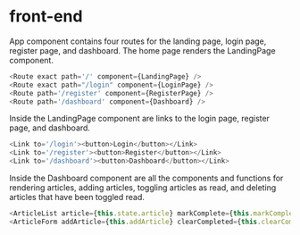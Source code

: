 # front-end

App component contains four routes for the landing page, login page, register page, and dashboard. The home page renders the LandingPage component.

```javascript
<Route exact path='/' component={LandingPage} />
<Route exact path="/login" component={LoginPage} />
<Route path='/register' component={RegisterPage} />
<Route path='/dashboard' component={Dashboard} />
```

Inside the LandingPage component are links to the login page, register page, and dashboard.

```javascript
<Link to='/login'><button>Login</button></Link>
<Link to='/register'><button>Register</button></Link>
<Link to='/dashboard'><button>Dashboard</button></Link>
```

Inside the Dashboard component are all the components and functions for rendering articles, adding articles, toggling articles as read, and deleting articles that have been toggled read.

```javascript
<ArticleList article={this.state.article} markComplete={this.markComplete} />
<ArticleForm addArticle={this.addArticle} clearCompleted={this.clearCompleted} />
```